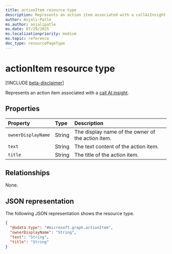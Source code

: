 ```yaml
---
title: actionItem resource type
description: Represents an action item associated with a callAiInsight.
author: Anjali-Patle
ms.author: anjalipatle
ms.date: 07/29/2025
ms.localizationpriority: medium
ms.topic: reference
doc_type: resourcePageType
---
```


# actionItem resource type

<!-- cSpell:ignore Anjali-Patle anjalipatle -->

[!INCLUDE [beta-disclaimer](../../../includes/beta-disclaimer.md)]

Represents an action item associated with a [call AI insight](callaiinsight.md).

## Properties

| Property           | Type   | Description                                       |
|:-------------------|:-------|:--------------------------------------------------|
| `ownerDisplayName` | String | The display name of the owner of the action item. |
| `text`             | String | The text content of the action item.              |
| `title`            | String | The title of the action item.                     |

## Relationships

None.

## JSON representation

The following JSON representation shows the resource type.

``` json
{
  "@odata.type": "#microsoft.graph.actionItem",
  "ownerDisplayName": "String",
  "text": "String",
  "title": "String"
}
```
